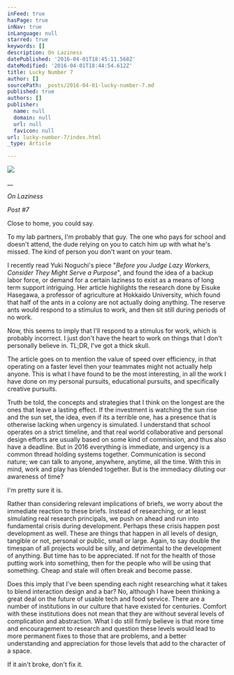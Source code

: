 ```yaml
---
inFeed: true
hasPage: true
inNav: true
inLanguage: null
starred: true
keywords: []
description: On Laziness
datePublished: '2016-04-01T18:45:11.568Z'
dateModified: '2016-04-01T18:44:54.612Z'
title: Lucky Number 7
author: []
sourcePath: _posts/2016-04-01-lucky-number-7.md
published: true
authors: []
publisher:
  name: null
  domain: null
  url: null
  favicon: null
url: lucky-number-7/index.html
_type: Article

---
```

![](https://the-grid-user-content.s3-us-west-2.amazonaws.com/17f69eb3-b809-49d3-b002-2bcca6a12d79.jpg)

__

_On Laziness_

_Post \#7_

Close to home, you could say. 

To my lab partners, I'm probably that guy. The one who pays for school and doesn't attend, the dude relying on you to catch him up with what he's missed. The kind of person you don't want on your team.

I recently read Yuki Noguchi's piece "_Before you Judge Lazy Workers, Consider They Might Serve a Purpose_", and found the idea of a backup labor force, or demand for a certain laziness to exist as a means of long term support intriguing.  Her article highlights the research done by Eisuke Hasegawa, a professor of agriculture at Hokkaido University, which found that half of the ants in a colony are not actually doing anything. The reserve ants would respond to a stimulus to work, and then sit still during periods of no work. 

Now, this seems to imply that I'll respond to a stimulus for work, which is probably incorrect. I just don't have the heart to work on things that I don't personally believe in. TL;DR, I've got a thick skull. 

The article goes on to mention the value of speed over efficiency, in that operating on a faster level then your teammates might not actually help anyone. This is what I have found to be the most interesting, in all the work I have done on my personal pursuits, educational pursuits, and specifically creative pursuits. 

Truth be told, the concepts and strategies that I think on the longest are the ones that leave a lasting effect. If the investment is watching the sun rise and the sun set, the idea, even if its a terrible one, has a presence that is otherwise lacking when urgency is simulated. I understand that school operates on a strict timeline, and that real world collaborative and personal design efforts are usually based on some kind of commission, and thus also have a deadline. But in 2016 everything is immediate, and urgency is a common thread holding systems together. Communication is second nature; we can talk to anyone, anywhere, anytime, all the time. With this in mind, work and play has blended together. But is the immediacy diluting our awareness of time? 

I'm pretty sure it is. 

Rather than considering relevant implications of briefs, we worry about the immediate reaction to these briefs. Instead of researching, or at least simulating real research principals, we push on ahead and run into fundamental crisis during development. Perhaps these crisis happen post development as well. These are things that happen in all levels of design, tangible or not, personal or public, small or large. Again, to say double the timespan of all projects would be silly, and detrimental to the development of anything. But time has to be appreciated. If not for the health of those putting work into something, then for the people who will be using that something. Cheap and stale will often break and become passe. 

Does this imply that I've been spending each night researching what it takes to blend interaction design and a bar? No, although I have been thinking a great deal on the future of usable tech and food service. There are a number of institutions in our culture that have existed for centuries. Comfort with these institutions does not mean that they are without several levels of complication and abstraction. What I do still firmly believe is that more time and encouragement to research and question these levels would lead to more permanent fixes to those that are problems, and a better understanding and appreciation for those levels that add to the character of a space. 

If it ain't broke, don't fix it.